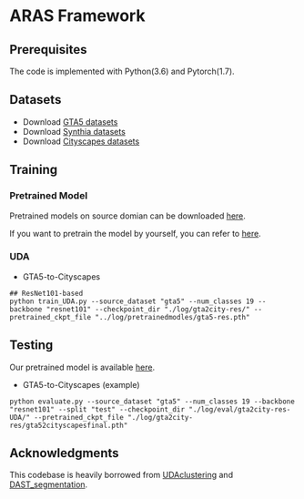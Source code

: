 # ARAS Framework

## Prerequisites
The code is implemented with Python(3.6) and Pytorch(1.7).

## Datasets
- Download [GTA5 datasets](https://download.visinf.tu-darmstadt.de/data/from_games/)
- Download [Synthia datasets](http://synthia-dataset.net/download/808/)
- Download [Cityscapes datasets](https://www.cityscapes-dataset.com/)

## Training
### Pretrained Model
Pretrained models on source domian can be downloaded [here](https://drive.google.com/drive/folders/19Z-1bfvPsPKGyucnfM5E9HI9Tui03mY2?usp=sharing).

If you want to pretrain the model by yourself, you can refer to [here](https://github.com/ZJULearning/MaxSquareLoss).

### UDA
- GTA5-to-Cityscapes
```
## ResNet101-based
python train_UDA.py --source_dataset "gta5" --num_classes 19 --backbone "resnet101" --checkpoint_dir "./log/gta2city-res/" --pretrained_ckpt_file "../log/pretrainedmodles/gta5-res.pth"
```


## Testing
Our pretrained model is available [here](https://drive.google.com/drive/folders/1WGovcwmlunbL00RV-y5Aug_kWXZklQ4F?usp=sharing).
- GTA5-to-Cityscapes (example)
```
python evaluate.py --source_dataset "gta5" --num_classes 19 --backbone "resnet101" --split "test" --checkpoint_dir "./log/eval/gta2city-res-UDA/" --pretrained_ckpt_file "./log/gta2city-res/gta52cityscapesfinal.pth"
```



## Acknowledgments
This codebase is heavily borrowed from [UDAclustering](https://github.com/LTTM/UDAclustering) and [DAST_segmentation](https://github.com/yufei1900/DAST_segmentation).
